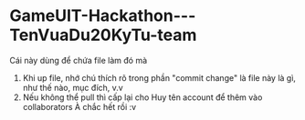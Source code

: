 # GameUIT-Hackathon---TenVuaDu20KyTu-team
Cái này dùng để chứa file làm đó mà
1. Khi up file, nhớ chú thích rõ trong phần "commit change" là file này là gì, như thế nào, mục đích, v.v
2. Nếu không thể pull thì cấp lại cho Huy tên account để thêm vào collaborators
À chắc hết rồi :v
